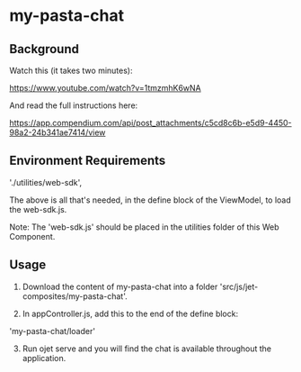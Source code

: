 # my-pasta-chat

## Background

Watch this (it takes two minutes):

https://www.youtube.com/watch?v=1tmzmhK6wNA

And read the full instructions here:

https://app.compendium.com/api/post_attachments/c5cd8c6b-e5d9-4450-98a2-24b341ae7414/view

## Environment Requirements

'./utilities/web-sdk',

The above is all that's needed, in the define block of the ViewModel, to load the web-sdk.js.

Note: The 'web-sdk.js' should be placed in the utilities folder of this Web Component.

## Usage

1. Download the content of my-pasta-chat into a folder 'src/js/jet-composites/my-pasta-chat'.

2. In appController.js, add this to the end of the define block:

'my-pasta-chat/loader'

3. Run ojet serve and you will find the chat is available throughout the application.
